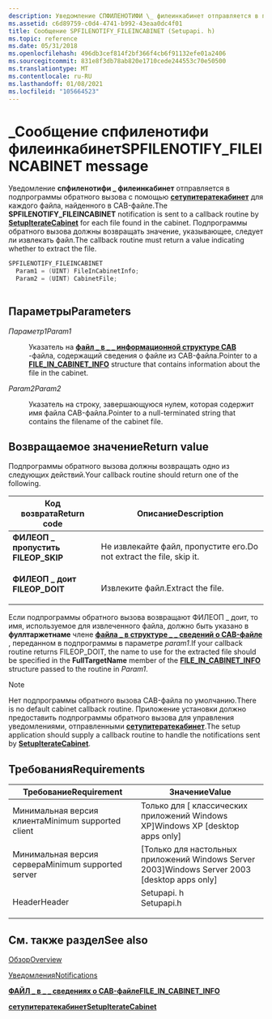 ```yaml
---
description: Уведомление СПФИЛЕНОТИФИ \_ филеинкабинет отправляется в подпрограммы обратного вызова с помощью сетупитератекабинет для каждого файла, найденного в CAB-файле. Подпрограммы обратного вызова должны возвращать значение, указывающее, следует ли извлекать файл.
ms.assetid: c6d89759-c0d4-4741-b992-43eaa0dc4f01
title: Сообщение SPFILENOTIFY_FILEINCABINET (Setupapi. h)
ms.topic: reference
ms.date: 05/31/2018
ms.openlocfilehash: 496db3cef814f2bf366f4cb6f91132efe01a2406
ms.sourcegitcommit: 831e8f3db78ab820e1710cede244553c70e50500
ms.translationtype: MT
ms.contentlocale: ru-RU
ms.lasthandoff: 01/08/2021
ms.locfileid: "105664523"
---
```

# <a name="spfilenotify_fileincabinet-message"></a><span data-ttu-id="fcc12-104">\_Сообщение спфиленотифи филеинкабинет</span><span class="sxs-lookup"><span data-stu-id="fcc12-104">SPFILENOTIFY\_FILEINCABINET message</span></span>

<span data-ttu-id="fcc12-105">Уведомление **спфиленотифи \_ филеинкабинет** отправляется в подпрограммы обратного вызова с помощью [**сетупитератекабинет**](/windows/desktop/api/Setupapi/nf-setupapi-setupiteratecabineta) для каждого файла, найденного в CAB-файле.</span><span class="sxs-lookup"><span data-stu-id="fcc12-105">The **SPFILENOTIFY\_FILEINCABINET** notification is sent to a callback routine by [**SetupIterateCabinet**](/windows/desktop/api/Setupapi/nf-setupapi-setupiteratecabineta) for each file found in the cabinet.</span></span> <span data-ttu-id="fcc12-106">Подпрограммы обратного вызова должны возвращать значение, указывающее, следует ли извлекать файл.</span><span class="sxs-lookup"><span data-stu-id="fcc12-106">The callback routine must return a value indicating whether to extract the file.</span></span>


```C++
SPFILENOTIFY_FILEINCABINET
  Param1 = (UINT) FileInCabinetInfo;
  Param2 = (UINT) CabinetFile;
            
```



## <a name="parameters"></a><span data-ttu-id="fcc12-107">Параметры</span><span class="sxs-lookup"><span data-stu-id="fcc12-107">Parameters</span></span>

<dl> <dt>

<span data-ttu-id="fcc12-108">*Параметр1*</span><span class="sxs-lookup"><span data-stu-id="fcc12-108">*Param1*</span></span> 
</dt> <dd>

<span data-ttu-id="fcc12-109">Указатель на [**файл \_ в \_ \_ информационной структуре CAB**](/windows/desktop/api/Setupapi/ns-setupapi-file_in_cabinet_info_a) -файла, содержащий сведения о файле из CAB-файла.</span><span class="sxs-lookup"><span data-stu-id="fcc12-109">Pointer to a [**FILE\_IN\_CABINET\_INFO**](/windows/desktop/api/Setupapi/ns-setupapi-file_in_cabinet_info_a) structure that contains information about the file in the cabinet.</span></span>

</dd> <dt>

<span data-ttu-id="fcc12-110">*Param2*</span><span class="sxs-lookup"><span data-stu-id="fcc12-110">*Param2*</span></span> 
</dt> <dd>

<span data-ttu-id="fcc12-111">Указатель на строку, завершающуюся нулем, которая содержит имя файла CAB-файла.</span><span class="sxs-lookup"><span data-stu-id="fcc12-111">Pointer to a null-terminated string that contains the filename of the cabinet file.</span></span>

</dd> </dl>

## <a name="return-value"></a><span data-ttu-id="fcc12-112">Возвращаемое значение</span><span class="sxs-lookup"><span data-stu-id="fcc12-112">Return value</span></span>

<span data-ttu-id="fcc12-113">Подпрограммы обратного вызова должны возвращать одно из следующих действий.</span><span class="sxs-lookup"><span data-stu-id="fcc12-113">Your callback routine should return one of the following.</span></span>



| <span data-ttu-id="fcc12-114">Код возврата</span><span class="sxs-lookup"><span data-stu-id="fcc12-114">Return code</span></span>                                                                                 | <span data-ttu-id="fcc12-115">Описание</span><span class="sxs-lookup"><span data-stu-id="fcc12-115">Description</span></span>                                  |
|---------------------------------------------------------------------------------------------|----------------------------------------------|
| <dl> <span data-ttu-id="fcc12-116"><dt>**ФИЛЕОП \_ пропустить**</dt></span><span class="sxs-lookup"><span data-stu-id="fcc12-116"><dt>**FILEOP\_SKIP**</dt></span></span> </dl> | <span data-ttu-id="fcc12-117">Не извлекайте файл, пропустите его.</span><span class="sxs-lookup"><span data-stu-id="fcc12-117">Do not extract the file, skip it.</span></span><br/> |
| <dl> <span data-ttu-id="fcc12-118"><dt>**ФИЛЕОП \_ доит**</dt></span><span class="sxs-lookup"><span data-stu-id="fcc12-118"><dt>**FILEOP\_DOIT**</dt></span></span> </dl> | <span data-ttu-id="fcc12-119">Извлеките файл.</span><span class="sxs-lookup"><span data-stu-id="fcc12-119">Extract the file.</span></span><br/>                 |



 

<span data-ttu-id="fcc12-120">Если подпрограммы обратного вызова возвращают ФИЛЕОП \_ доит, то имя, используемое для извлеченного файла, должно быть указано в **фуллтаржетнаме** члене [**файла \_ в структуре \_ \_ сведений о CAB-файле**](/windows/desktop/api/Setupapi/ns-setupapi-file_in_cabinet_info_a) , переданном в подпрограммы в параметре *param1*.</span><span class="sxs-lookup"><span data-stu-id="fcc12-120">If your callback routine returns FILEOP\_DOIT, the name to use for the extracted file should be specified in the **FullTargetName** member of the [**FILE\_IN\_CABINET\_INFO**](/windows/desktop/api/Setupapi/ns-setupapi-file_in_cabinet_info_a) structure passed to the routine in *Param1*.</span></span>

> [!Note]  
> <span data-ttu-id="fcc12-121">Нет подпрограммы обратного вызова CAB-файла по умолчанию.</span><span class="sxs-lookup"><span data-stu-id="fcc12-121">There is no default cabinet callback routine.</span></span> <span data-ttu-id="fcc12-122">Приложение установки должно предоставить подпрограммы обратного вызова для управления уведомлениями, отправленными [**сетупитератекабинет**](/windows/desktop/api/Setupapi/nf-setupapi-setupiteratecabineta).</span><span class="sxs-lookup"><span data-stu-id="fcc12-122">The setup application should supply a callback routine to handle the notifications sent by [**SetupIterateCabinet**](/windows/desktop/api/Setupapi/nf-setupapi-setupiteratecabineta).</span></span>

 

## <a name="requirements"></a><span data-ttu-id="fcc12-123">Требования</span><span class="sxs-lookup"><span data-stu-id="fcc12-123">Requirements</span></span>



| <span data-ttu-id="fcc12-124">Требование</span><span class="sxs-lookup"><span data-stu-id="fcc12-124">Requirement</span></span> | <span data-ttu-id="fcc12-125">Значение</span><span class="sxs-lookup"><span data-stu-id="fcc12-125">Value</span></span> |
|-------------------------------------|---------------------------------------------------------------------------------------|
| <span data-ttu-id="fcc12-126">Минимальная версия клиента</span><span class="sxs-lookup"><span data-stu-id="fcc12-126">Minimum supported client</span></span><br/> | <span data-ttu-id="fcc12-127">Только для \[ классических приложений Windows XP\]</span><span class="sxs-lookup"><span data-stu-id="fcc12-127">Windows XP \[desktop apps only\]</span></span><br/>                                           |
| <span data-ttu-id="fcc12-128">Минимальная версия сервера</span><span class="sxs-lookup"><span data-stu-id="fcc12-128">Minimum supported server</span></span><br/> | <span data-ttu-id="fcc12-129">\[Только для настольных приложений Windows Server 2003\]</span><span class="sxs-lookup"><span data-stu-id="fcc12-129">Windows Server 2003 \[desktop apps only\]</span></span><br/>                                  |
| <span data-ttu-id="fcc12-130">Header</span><span class="sxs-lookup"><span data-stu-id="fcc12-130">Header</span></span><br/>                   | <dl> <span data-ttu-id="fcc12-131"><dt>Setupapi. h</dt></span><span class="sxs-lookup"><span data-stu-id="fcc12-131"><dt>Setupapi.h</dt></span></span> </dl> |



## <a name="see-also"></a><span data-ttu-id="fcc12-132">См. также раздел</span><span class="sxs-lookup"><span data-stu-id="fcc12-132">See also</span></span>

<dl> <dt>

[<span data-ttu-id="fcc12-133">Обзор</span><span class="sxs-lookup"><span data-stu-id="fcc12-133">Overview</span></span>](overview.md)
</dt> <dt>

[<span data-ttu-id="fcc12-134">Уведомления</span><span class="sxs-lookup"><span data-stu-id="fcc12-134">Notifications</span></span>](notifications.md)
</dt> <dt>

[<span data-ttu-id="fcc12-135">**ФАЙЛ \_ в \_ \_ сведениях о CAB-файле**</span><span class="sxs-lookup"><span data-stu-id="fcc12-135">**FILE\_IN\_CABINET\_INFO**</span></span>](/windows/desktop/api/Setupapi/ns-setupapi-file_in_cabinet_info_a)
</dt> <dt>

[<span data-ttu-id="fcc12-136">**сетупитератекабинет**</span><span class="sxs-lookup"><span data-stu-id="fcc12-136">**SetupIterateCabinet**</span></span>](/windows/desktop/api/Setupapi/nf-setupapi-setupiteratecabineta)
</dt> </dl>

 

 




